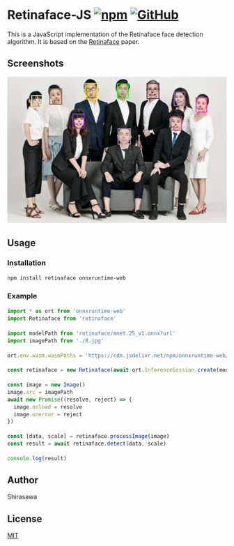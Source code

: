 # Retinaface-JS [![npm](https://img.shields.io/npm/v/retinaface)](https://www.npmjs.com/package/retinaface) [![GitHub](https://img.shields.io/github/license/shirasawa/retinaface-js)](LICENSE)

This is a JavaScript implementation of the Retinaface face detection algorithm. It is based on the [Retinaface](https://arxiv.org/abs/1905.00641) paper.

## Screenshots

![screenshot](screenshots/retinaface.jpg)

## Usage

### Installation

```bash
npm install retinaface onnxruntime-web
```

### Example

```typescript
import * as ort from 'onnxruntime-web'
import Retinaface from 'retinaface'

import modelPath from 'retinaface/mnet.25_v1.onnx?url'
import imagePath from './R.jpg'

ort.env.wasm.wasmPaths = 'https://cdn.jsdelivr.net/npm/onnxruntime-web/dist/'

const retinaface = new Retinaface(await ort.InferenceSession.create(modelPath))

const image = new Image()
image.src = imagePath
await new Promise((resolve, reject) => {
  image.onload = resolve
  image.onerror = reject
})

const [data, scale] = retinaface.processImage(image)
const result = await retinaface.detect(data, scale)

console.log(result)
```

## Author

Shirasawa

## License

[MIT](LICENSE)
